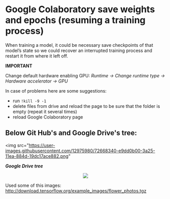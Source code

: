 # Google Colaboratory save weights and epochs (resuming a training process)

When training a model, it could be necessary save checkpoints of that model’s state so we could recover an interrupted training process and restart it from where it left off. 

**IMPORTANT**


Change default hardware enabling GPU:
_Runtime -> Change runtime type -> Hardware accelerator -> GPU_


In case of problems here are some suggestions:
- run `!kill -9 -1`
- delete files from drive and reload the page to be sure that the folder is empty (repeat it several times)
- reload Google Colaboratory page





## Below Git Hub's and Google Drive's tree:


<img src="https://user-images.githubusercontent.com/12975980/72668340-e9dd0b00-3a25-11ea-884d-19dc17ace882.png"

<p align="center">
  
__*Google Drive tree*__
</p>

<p align="center">
  <img src="https://user-images.githubusercontent.com/12975980/72668255-4d1a6d80-3a25-11ea-805e-d8d1660750e5.png">
</p>


Used some of this images: http://download.tensorflow.org/example_images/flower_photos.tgz
